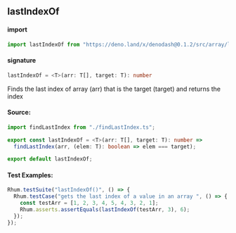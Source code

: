 
## lastIndexOf

#### import
```typescript
import lastIndexOf from "https://deno.land/x/denodash@0.1.2/src/array/lastIndexOf.ts"
```

#### signature
```typescript
lastIndexOf = <T>(arr: T[], target: T): number
```

Finds the last index of array (arr) that is the target (target) and returns the index

#### Source:

```typescript
import findLastIndex from "./findLastIndex.ts";

export const lastIndexOf = <T>(arr: T[], target: T): number =>
  findLastIndex(arr, (elem: T): boolean => elem === target);

export default lastIndexOf;

```

#### Test Examples: 

```typescript
Rhum.testSuite("lastIndexOf()", () => {
  Rhum.testCase("gets the last index of a value in an array ", () => {
    const testArr = [1, 2, 3, 4, 5, 4, 3, 2, 1];
    Rhum.asserts.assertEquals(lastIndexOf(testArr, 3), 6);
  });
});
```

  